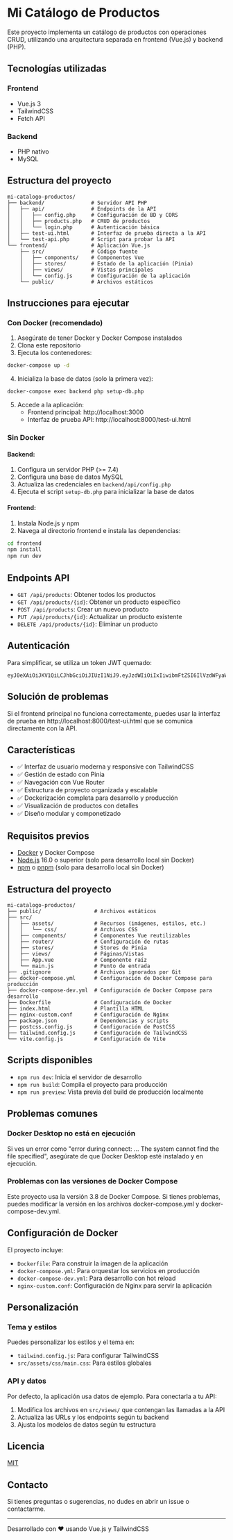# Mi Catálogo de Productos

Este proyecto implementa un catálogo de productos con operaciones CRUD, utilizando una arquitectura separada en frontend (Vue.js) y backend (PHP).

## Tecnologías utilizadas

### Frontend
- Vue.js 3
- TailwindCSS
- Fetch API

### Backend
- PHP nativo
- MySQL

## Estructura del proyecto

```
mi-catalogo-productos/
├── backend/               # Servidor API PHP
│   ├── api/               # Endpoints de la API
│   │   ├── config.php     # Configuración de BD y CORS
│   │   ├── products.php   # CRUD de productos
│   │   └── login.php      # Autenticación básica
│   ├── test-ui.html       # Interfaz de prueba directa a la API
│   └── test-api.php       # Script para probar la API
└── frontend/              # Aplicación Vue.js
    ├── src/               # Código fuente
    │   ├── components/    # Componentes Vue
    │   ├── stores/        # Estado de la aplicación (Pinia)
    │   ├── views/         # Vistas principales
    │   └── config.js      # Configuración de la aplicación
    └── public/            # Archivos estáticos
```

## Instrucciones para ejecutar

### Con Docker (recomendado)

1. Asegúrate de tener Docker y Docker Compose instalados
2. Clona este repositorio
3. Ejecuta los contenedores:

```bash
docker-compose up -d
```

4. Inicializa la base de datos (solo la primera vez):

```bash
docker-compose exec backend php setup-db.php
```

5. Accede a la aplicación:
   - Frontend principal: http://localhost:3000
   - Interfaz de prueba API: http://localhost:8000/test-ui.html

### Sin Docker

#### Backend:
1. Configura un servidor PHP (>= 7.4)
2. Configura una base de datos MySQL
3. Actualiza las credenciales en `backend/api/config.php`
4. Ejecuta el script `setup-db.php` para inicializar la base de datos

#### Frontend:
1. Instala Node.js y npm
2. Navega al directorio frontend e instala las dependencias:
```bash
cd frontend
npm install
npm run dev
```

## Endpoints API

- `GET /api/products`: Obtener todos los productos
- `GET /api/products/{id}`: Obtener un producto específico
- `POST /api/products`: Crear un nuevo producto
- `PUT /api/products/{id}`: Actualizar un producto existente
- `DELETE /api/products/{id}`: Eliminar un producto

## Autenticación

Para simplificar, se utiliza un token JWT quemado:
```
eyJ0eXAiOiJKV1QiLCJhbGciOiJIUzI1NiJ9.eyJzdWIiOiIxIiwibmFtZSI6IlVzdWFyaW8gRGVtbyIsImVtYWlsIjoiZGVtb0BleGFtcGxlLmNvbSJ9.8Vo6IlPVMFIBTvHph2TYSLmI8UxXlE1xj7KptA7JIJ4
```

## Solución de problemas

Si el frontend principal no funciona correctamente, puedes usar la interfaz de prueba en http://localhost:8000/test-ui.html que se comunica directamente con la API.

## Características

- ✅ Interfaz de usuario moderna y responsive con TailwindCSS
- ✅ Gestión de estado con Pinia
- ✅ Navegación con Vue Router
- ✅ Estructura de proyecto organizada y escalable
- ✅ Dockerización completa para desarrollo y producción
- ✅ Visualización de productos con detalles
- ✅ Diseño modular y componetizado

## Requisitos previos

- [Docker](https://www.docker.com/get-started) y Docker Compose
- [Node.js](https://nodejs.org/) 16.0 o superior (solo para desarrollo local sin Docker)
- [npm](https://www.npmjs.com/) o [pnpm](https://pnpm.io/) (solo para desarrollo local sin Docker)

## Estructura del proyecto

```
mi-catalogo-productos/
├── public/                 # Archivos estáticos
├── src/
│   ├── assets/             # Recursos (imágenes, estilos, etc.)
│   │   └── css/            # Archivos CSS
│   ├── components/         # Componentes Vue reutilizables
│   ├── router/             # Configuración de rutas
│   ├── stores/             # Stores de Pinia
│   ├── views/              # Páginas/Vistas
│   ├── App.vue             # Componente raíz
│   └── main.js             # Punto de entrada
├── .gitignore              # Archivos ignorados por Git
├── docker-compose.yml      # Configuración de Docker Compose para producción
├── docker-compose-dev.yml  # Configuración de Docker Compose para desarrollo
├── Dockerfile              # Configuración de Docker
├── index.html              # Plantilla HTML
├── nginx-custom.conf       # Configuración de Nginx
├── package.json            # Dependencias y scripts
├── postcss.config.js       # Configuración de PostCSS
├── tailwind.config.js      # Configuración de TailwindCSS
└── vite.config.js          # Configuración de Vite
```

## Scripts disponibles

- `npm run dev`: Inicia el servidor de desarrollo
- `npm run build`: Compila el proyecto para producción
- `npm run preview`: Vista previa del build de producción localmente

## Problemas comunes

### Docker Desktop no está en ejecución
Si ves un error como "error during connect: ... The system cannot find the file specified", asegúrate de que Docker Desktop esté instalado y en ejecución.

### Problemas con las versiones de Docker Compose
Este proyecto usa la versión 3.8 de Docker Compose. Si tienes problemas, puedes modificar la versión en los archivos docker-compose.yml y docker-compose-dev.yml.

## Configuración de Docker

El proyecto incluye:

- `Dockerfile`: Para construir la imagen de la aplicación
- `docker-compose.yml`: Para orquestar los servicios en producción
- `docker-compose-dev.yml`: Para desarrollo con hot reload
- `nginx-custom.conf`: Configuración de Nginx para servir la aplicación

## Personalización

### Tema y estilos

Puedes personalizar los estilos y el tema en:

- `tailwind.config.js`: Para configurar TailwindCSS
- `src/assets/css/main.css`: Para estilos globales

### API y datos

Por defecto, la aplicación usa datos de ejemplo. Para conectarla a tu API:

1. Modifica los archivos en `src/views/` que contengan las llamadas a la API
2. Actualiza las URLs y los endpoints según tu backend
3. Ajusta los modelos de datos según tu estructura

## Licencia

[MIT](LICENSE)

## Contacto

Si tienes preguntas o sugerencias, no dudes en abrir un issue o contactarme.

---

Desarrollado con ❤️ usando Vue.js y TailwindCSS 